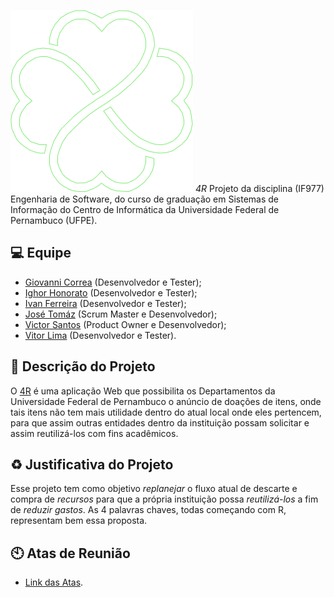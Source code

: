 <img src="https://github.com/jtomaz99/4R/blob/master/Itera%C3%A7%C3%B5es/Itera%C3%A7%C3%A3o%200/%5B0-4%5D%20Logo.png"> *4R*
Projeto da disciplina (IF977) Engenharia de Software, do curso de graduação em Sistemas de Informação do Centro de Informática da Universidade Federal de Pernambuco (UFPE).

## :computer: Equipe

- [Giovanni Correa](https://github.com/gecjcin/gecj.git) (Desenvolvedor e Tester);
- [Ighor Honorato](https://github.com/IghorHonorato) (Desenvolvedor e Tester);
- [Ivan Ferreira](https://github.com/ifsl2) (Desenvolvedor e Tester);
- [José Tomáz](https://github.com/jtomaz99) (Scrum Master e Desenvolvedor);
- [Victor Santos](https://github.com/vgss) (Product Owner e Desenvolvedor);
- [Vitor Lima](https://github.com/vitorlima-vl) (Desenvolvedor e Tester).

## :page_facing_up: Descrição do Projeto

O [4R](https://github.com/jtomaz99/4R) é uma aplicação Web que possibilita os Departamentos da Universidade Federal de Pernambuco o anúncio de doações de itens, onde tais itens não tem mais utilidade dentro do atual local onde eles pertencem, para que assim outras entidades dentro da instituição possam solicitar e assim reutilizá-los com fins acadêmicos.

## :recycle: Justificativa do Projeto

Esse projeto tem como objetivo *replanejar* o fluxo atual de descarte e compra de *recursos* para que a própria instituição possa *reutilizá-los* a fim de *reduzir gastos*. As 4 palavras chaves, todas começando com R, representam bem essa proposta.

## :clock10: Atas de Reunião
- [Link das Atas](https://github.com/jtomaz99/ES-Project/wiki/Atas-de-Reuni%C3%A3o).
